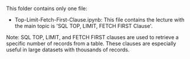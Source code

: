 This folder contains only one file: 
+ Top-Limit-Fetch-First-Clause.ipynb: This file contains the lecture with the main topic is 'SQL TOP, LIMIT, FETCH FIRST Clause'.

Note: SQL TOP, LIMIT, and FETCH FIRST clauses are used to retrieve a specific number of records from a table. These clauses are especially useful in large datasets with thousands of records.
